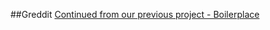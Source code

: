 ##Greddit
[Continued from our previous project - Boilerplace](https://github.com/SacrificialGoat/Boilerplace)



<!--[ScreenShot]()

Fast, responsive location based forum application.
Combines a quick & reliable Go web server with React/Flux client.

###[See Example](http://54.69.153.183:8080/)

##Features
* Threads / Comments
* Search
* Upvotes & Downvotes
* Direct / Global Chat System using WebSockets
* Signup / Login
* User Authentication
* User Profiles
* Friends
* Geolocation

##To Develop:

1. Go to /server in terminal.
2. Start mySQL server by typing 'mysql.server start'
3. Set up schema by typing 'mysql -u root < schema.sql'
4. Start the server by running the below command (include more server files as they're added).

  go run auth.go forum_threads.go chatter.go chat_events.go outbound.go chat_room.go server.go thread_posts.go users.go friends.go friend_hub.go friend_conn.go search.go

5. Go to /pub folder
6. npm install
7. Run 'gulp'
8. Edit the files in /app folder.


##To Deploy:

1. In the /pub, run 'gulp deploy'.
2. Dist files will be built in /dist


##To Test:

1. In /pub, run 'gulp test'.
2. Spec files are inside /specs.
-->